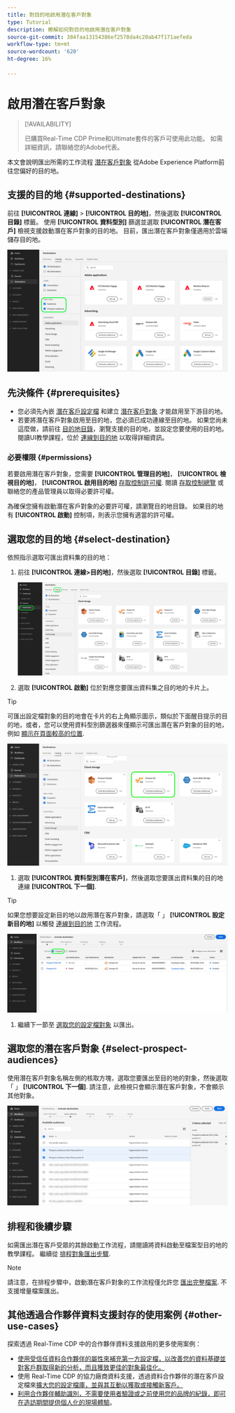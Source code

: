 ```yaml
---
title: 對目的地啟用潛在客戶對象
type: Tutorial
description: 瞭解如何對目的地啟用潛在客戶對象
source-git-commit: 384faa13154386ef2578da4c20ab47f171aefeda
workflow-type: tm+mt
source-wordcount: '620'
ht-degree: 16%

---
```



# 啟用潛在客戶對象

>[!AVAILABILITY]
>
>已購買Real-Time CDP Prime和Ultimate套件的客戶可使用此功能。 如需詳細資訊，請聯絡您的Adobe代表。

本文會說明匯出所需的工作流程 [潛在客戶對象](/help/segmentation/ui/prospect-audience.md) 從Adobe Experience Platform前往您偏好的目的地。

## 支援的目的地 {#supported-destinations}

前往 **[!UICONTROL 連線]** > **[!UICONTROL 目的地]**，然後選取 **[!UICONTROL 目錄]** 標籤。 使用 **[!UICONTROL 資料型別]** 篩選並選取 **[!UICONTROL 潛在客戶]** 檢視支援啟動潛在客戶對象的目的地。 目前，匯出潛在客戶對象僅適用於雲端儲存目的地。

![支援資料集匯出的目的地](/help/destinations/assets/ui/activate-prospect-audiences/data-types-filter.png)

## 先決條件 {#prerequisites}

* 您必須先內嵌 [潛在客戶設定檔](/help/profile/ui/prospect-profile.md) 和建立 [潛在客戶對象](/help/segmentation/ui/prospect-audience.md) 才能啟用至下游目的地。
* 若要將潛在客戶對象啟用至目的地，您必須已成功連線至目的地。 如果您尚未這麼做，請前往 [目的地目錄](../catalog/overview.md)，瀏覽支援的目的地，並設定您要使用的目的地。 閱讀UI教學課程，位於 [連線到目的地](./connect-destination.md) 以取得詳細資訊。

### 必要權限 {#permissions}

若要啟用潛在客戶對象，您需要 **[!UICONTROL 管理目的地]**， **[!UICONTROL 檢視目的地]**， **[!UICONTROL 啟用目的地]** [存取控制許可權](/help/access-control/home.md#permissions). 閱讀 [存取控制總覽](/help/access-control/ui/overview.md) 或聯絡您的產品管理員以取得必要許可權。

為確保您擁有啟動潛在客戶對象的必要許可權，請瀏覽目的地目錄。 如果目的地有 **[!UICONTROL 啟動]** 控制項，則表示您擁有適當的許可權。

## 選取您的目的地 {#select-destination}

依照指示選取可匯出資料集的目的地：

1. 前往 **[!UICONTROL 連線>目的地]**，然後選取 **[!UICONTROL 目錄]** 標籤。

   ![反白顯示目錄控制項的目的地目錄標籤。](/help/destinations/assets/ui/export-datasets/catalog-tab.png)

2. 選取 **[!UICONTROL 啟動]** 位於對應您要匯出資料集之目的地的卡片上。

>[!TIP]
>
>可匯出設定檔對象的目的地會在卡片的右上角顯示圖示，類似於下面醒目提示的目的地，或者，您可以使用資料型別篩選器來僅顯示可匯出潛在客戶對象的目的地，例如 [顯示在頁面較高的位置](#supported-destinations).

![可匯出醒目提示之設定檔對象的Amazon S3目標頁面。](/help/destinations/assets/ui/activate-prospect-audiences/amazon-s3-icon-activate-prospect-audiences.png)

1. 選取 **[!UICONTROL 資料型別潛在客戶]**，然後選取您要匯出資料集的目的地連線 **[!UICONTROL 下一個]**.

>[!TIP]
> 
>如果您想要設定新目的地以啟用潛在客戶對象，請選取「 」 **[!UICONTROL 設定新目的地]** 以觸發 [連線到目的地](/help/destinations/ui/connect-destination.md) 工作流程。

![強調具有潛在客戶控制項的目的地啟用工作流程。](/help/destinations/assets/ui/activate-prospect-audiences/activate-prospects-highlighted.png)

1. 繼續下一節至 [選取您的設定檔對象](#select-profile-audiences) 以匯出。

## 選取您的潛在客戶對象 {#select-prospect-audiences}

使用潛在客戶對象名稱左側的核取方塊，選取您要匯出至目的地的對象，然後選取「 」 **[!UICONTROL 下一個]**. 請注意，此檢視只會顯示潛在客戶對象，不會顯示其他對象。

![資料集匯出工作流程顯示「選取對象」步驟，您可在此選取要匯出的潛在客戶對象。](/help/destinations/assets/ui/activate-prospect-audiences/select-prospect-audiences.png)

## 排程和後續步驟

如需匯出潛在客戶受眾的其餘啟動工作流程，請閱讀將資料啟動至檔案型目的地的教學課程。 繼續從 [排程對象匯出步驟](/help/destinations/ui/activate-batch-profile-destinations.md#scheduling).

>[!NOTE]
>
>請注意，在排程步驟中，啟動潛在客戶對象的工作流程僅允許您 [匯出完整檔案](/help/destinations/ui/activate-batch-profile-destinations.md#export-full-files). 不支援增量檔案匯出。

<!--

Note that we will need to add links to other destination types here as more destinations become supported 

-->

## 其他透過合作夥伴資料支援封存的使用案例 {#other-use-cases}

探索透過 Real-Time CDP 中的合作夥伴資料支援啟用的更多使用案例：

* [使用受信任資料合作夥伴的屬性來補充第一方設定檔，以改善您的資料基礎並對客戶群取得新的分析，而且獲致更佳的對象最佳化。](/help/rtcdp/partner-data/supplement-first-party-profiles.md)
* 使用 Real-Time CDP 的協力廠商資料支援，透過資料合作夥伴的潛在客戶設定檔來[擴大您的設定檔庫，並與其互動以獲取或接觸新客戶。](/help/rtcdp/partner-data/prospecting.md)
* [利用合作夥伴輔助識別，不需要使用者驗證或之前使用您的品牌的紀錄，即可在造訪期間提供個人化的現場體驗](/help/rtcdp/partner-data/onsite-personalization.md)。